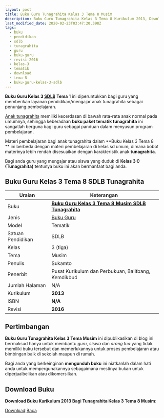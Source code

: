 ```yaml
---
layout: post
title: Buku Guru Tunagrahita Kelas 3 Tema 8 Musim
description: Buku Guru Tunagrahita Kelas 3 Tema 8 Kurikulum 2013, Download buku Kelas 3 Tema 8 Musim bagi tunagrahita
last_modified_date: 2020-02-23T03:47:20.398Z
tags:
  - buku
  - pendidikan
  - sdlb
  - tunagrahita
  - guru
  - buku-guru
  - revisi-2016
  - kelas-3
  - tematik
  - download
  - tema-8
  - buku-guru-kelas-3-sdlb
---
```


**Buku Guru Kelas 3 <abbr title="Sekolah Dasar Luar Biasa">SDLB</abbr> Tema 1** ini diperuntukkan bagi guru yang memberikan layanan pendidikan/mengajar anak tunagrahita sebagai penunjang pembelajaran.

[Anak tunagrahita](/teori/tunagrahita "Apa itu Tunagrahita") memiliki kecerdasan di bawah rata-rata anak normal pada umumnya, sehingga keberadaan **buku paket tematik tunagrahita** ini sangatlah berguna bagi guru sebagai panduan dalam menyusun program pembelajaran.

Materi pembelajaran bagi anak tunagrahita dalam **Buku Kelas 3 Tema 8 ** ini berbeda dengan materi pembelajaran di kelas sd umum, dimana bobot materinya lebih rendah disesuaikan dengan karakteristik anak **tunagrahita**.

Bagi anda guru yang mengajar atau siswa yang duduk di **Kelas 3 C (Tunagrahita)** tentunya buku ini akan bermanfaat bagi anda.

## Buku Guru Kelas 3 Tema 8 SDLB Tunagrahita  

|Uraian|Keterangan|
| --- | --- |
|Buku|<a href="/bse/buku-guru-tunagrahita-kelas-3-tema-8-musim" title="Buku Guru Kelas 3 Tema 8 Musim SDLB Tunagrahita"><strong>Buku Guru Kelas 3 Tema 8 Musim SDLB Tunagrahita</strong></a>|
|Jenis|<a href="/bse" title="Buku Guru" target="_blank">Buku Guru</a>|
|Model|Tematik|
|Satuan Pendidikan|SDLB|
|Kelas|3 (tiga)|
|Tema|Musim|
|Penulis| Sukamto|
|Penerbit|Pusat Kurikulum dan Perbukuan, Balitbang, Kemdikbud|
|Jumlah Halaman|N/A|
|Kurikulum|<strong>2013</strong>|
|ISBN|<strong>N/A</strong>|
|Revisi|<strong>2016</strong>|

## Pertimbangan
**Buku Guru Tunagrahita Kelas 3 Tema Musim** ini dipublikasikan di blog ini bermaksud hanya untuk membantu _guru_, _siswa_ dan _orang tua_ yang tidak memiliki buku tersebut dan memerlukannya untuk proses pembelajaran atau bimbingan baik di sekolah maupun di rumah.

Bagi anda yang berkeinginan <b>mengunduh buku</b> ini niatkanlah dalam hati anda untuk mempergunakannya sebagaimana mestinya bukan untuk diperjualbelikan atau dikomersilkan.
  
## Download Buku
**Download Buku Kurikulum 2013 Bagi Tunagrahita Kelas 3 Tema 8 Musim**:
<p class="center"><a class="button download" href="https://docs.google.com/uc?export=download&id=1ucWHlEfDGFA1LeWVHvD8PjuqedIUM3ng" rel="nofollow" target="_blank" title="Download Buku Guru Tunagrahita Kelas 3 Tema Musim">Download</a>
<a class="button demo open-dialog" href="https://drive.google.com/file/d/1ucWHlEfDGFA1LeWVHvD8PjuqedIUM3ng/view" rel="nofollow" target="_blank" title="Download Buku Guru Tunagrahita Kelas 3 Tema Musim">Baca</a></p>
